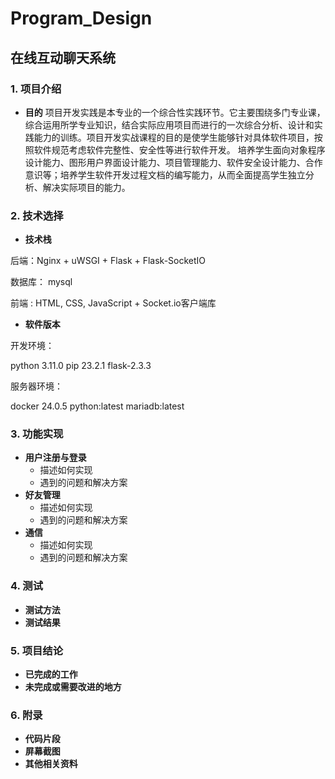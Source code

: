 # Program_Design

## 在线互动聊天系统

### 1. 项目介绍

* **目的**
  项目开发实践是本专业的一个综合性实践环节。它主要围绕多门专业课，综合运用所学专业知识，结合实际应用项目而进行的一次综合分析、设计和实践能力的训练。项目开发实战课程的目的是使学生能够针对具体软件项目，按照软件规范考虑软件完整性、安全性等进行软件开发。
  培养学生面向对象程序设计能力、图形用户界面设计能力、项目管理能力、软件安全设计能力、合作意识等；培养学生软件开发过程文档的编写能力，从而全面提高学生独立分析、解决实际项目的能力。

### 2. 技术选择

* **技术栈**

后端：Nginx + uWSGI + Flask + Flask-SocketIO

数据库： mysql

前端 : HTML, CSS, JavaScript + Socket.io客户端库

* **软件版本**

开发环境：

python 3.11.0
pip 23.2.1
flask-2.3.3

服务器环境：

docker 24.0.5
python:latest
mariadb:latest

### 3. 功能实现

* **用户注册与登录**
  * 描述如何实现
  * 遇到的问题和解决方案
* **好友管理**
  * 描述如何实现
  * 遇到的问题和解决方案
* **通信**
  * 描述如何实现
  * 遇到的问题和解决方案

### 4. 测试

* **测试方法**
* **测试结果**

### 5. 项目结论

* **已完成的工作**
* **未完成或需要改进的地方**

### 6. 附录

* **代码片段**
* **屏幕截图**
* **其他相关资料**

